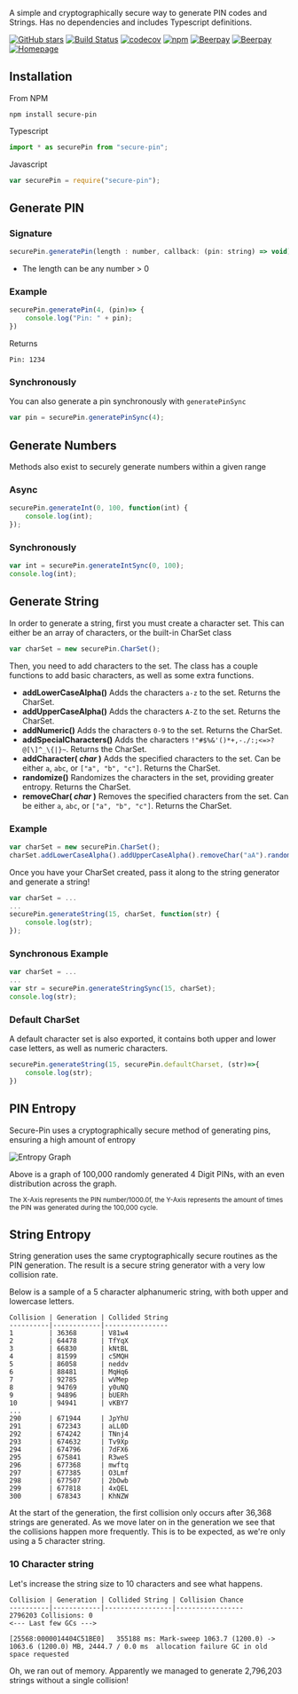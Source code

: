 A simple and cryptographically secure way to generate PIN codes and Strings. Has no dependencies and includes Typescript definitions.

[![GitHub stars](https://img.shields.io/github/stars/ozouai/node-secure-pin.svg)](https://github.com/ozouai/node-secure-pin/stargazers) [![Build Status](https://travis-ci.org/ozouai/node-secure-pin.svg?branch=master&style=flat-square)](https://travis-ci.org/ozouai/node-secure-pin) [![codecov](https://codecov.io/gh/ozouai/node-secure-pin/branch/master/graph/badge.svg)](https://codecov.io/gh/ozouai/node-secure-pin) [![npm](https://img.shields.io/npm/l/secure-pin.svg?style=flat)]() [![Beerpay](https://beerpay.io/ozouai/node-secure-pin/make-wish.svg)](https://beerpay.io/ozouai/node-secure-pin) [![Beerpay](https://beerpay.io/ozouai/node-secure-pin/badge.svg?style=flat)](https://beerpay.io/ozouai/node-secure-pin) [![Homepage](https://img.shields.io/badge/View-Homepage-blue.svg)](https://omarzouai.com/node/7)

## Installation

From NPM

```
npm install secure-pin
```

Typescript

```javascript
import * as securePin from "secure-pin";
```

Javascript

```javascript
var securePin = require("secure-pin");
```

## Generate PIN

### Signature

```javascript
securePin.generatePin(length : number, callback: (pin: string) => void);
```

* The length can be any number > 0

### Example

```javascript
securePin.generatePin(4, (pin)=> {
    console.log("Pin: " + pin);
})
```

Returns

```text
Pin: 1234
```

### Synchronously

You can also generate a pin synchronously with `generatePinSync`

```javascript
var pin = securePin.generatePinSync(4);
```

## Generate Numbers

Methods also exist to securely generate numbers within a given range


### Async

```javascript
securePin.generateInt(0, 100, function(int) {
    console.log(int);
});
```

### Synchronously

```javascript
var int = securePin.generateIntSync(0, 100);
console.log(int);
```

## Generate String

In order to generate a string, first you must create a character set. This can either be an array of characters, or the built-in CharSet class

```javascript
var charSet = new securePin.CharSet();
```

Then, you need to add characters to the set. The class has a couple functions to add basic characters, as well as some extra functions.

* **addLowerCaseAlpha()** Adds the characters `a-z` to the set. Returns the CharSet.
* **addUpperCaseAlpha()** Adds the characters `A-Z` to the set. Returns the CharSet.
* **addNumeric()** Adds the characters `0-9` to the set. Returns the CharSet.
* **addSpecialCharacters()** Adds the characters `!"#$%&'()*+,-./:;<=>?@[\]^_\{|}~`. Returns the CharSet.
* **addCharacter( *char* )** Adds the specified characters to the set. Can be either `a`, `abc`, or `["a", "b", "c"]`. Returns the CharSet.
* **randomize()** Randomizes the characters in the set, providing greater entropy. Returns the CharSet.
* **removeChar( *char* )** Removes the specified characters from the set. Can be either `a`, `abc`, or `["a", "b", "c"]`. Returns the CharSet.

### Example

```javascript
var charSet = new securePin.CharSet();
charSet.addLowerCaseAlpha().addUpperCaseAlpha().removeChar("aA").randomize();
```

Once you have your CharSet created, pass it along to the string generator and generate a string!


```javascript
var charSet = ...
...
securePin.generateString(15, charSet, function(str) {
	console.log(str);
});
```

### Synchronous Example

```javascript
var charSet = ...
...
var str = securePin.generateStringSync(15, charSet);
console.log(str);
```

### Default CharSet

A default character set is also exported, it contains both upper and lower case letters, as well as numeric characters.

```javascript
securePin.generateString(15, securePin.defaultCharset, (str)=>{
    console.log(str);
})
```

## PIN Entropy

Secure-Pin uses a cryptographically secure method of generating pins, ensuring a high amount of entropy 

![Entropy Graph](https://plot.ly/~zzarzzur/2.png)

Above is a graph of 100,000 randomly generated 4 Digit PINs, with an even distribution across the graph.

<small>The X-Axis represents the PIN number/1000.0f, the Y-Axis represents the amount of times the PIN was generated during the 100,000 cycle.</small>

## String Entropy

String generation uses the same cryptographically secure routines as the PIN generation. The result is a secure string generator with a very low collision rate.

Below is a sample of a 5 character alphanumeric string, with both upper and lowercase letters.

```
Collision | Generation | Collided String
----------|------------|----------------
1         | 36368      | V81w4
2         | 64478      | TfYqX
3         | 66830      | kNtBL
4         | 81599      | c5MQH
5         | 86058      | neddv
6         | 88481      | MqHq6
7         | 92785      | wVMep
8         | 94769      | y0uNQ
9         | 94896      | bUERh
10        | 94941      | vKBY7
...
290       | 671944     | JpYhU
291       | 672343     | aLL0D
292       | 674242     | TNnj4
293       | 674632     | Tv9Xp
294       | 674796     | 7dFX6
295       | 675841     | R3weS
296       | 677368     | mwftq
297       | 677385     | O3Lmf
298       | 677507     | 2bOwb
299       | 677818     | 4xQEL
300       | 678343     | KhNZW
```

At the start of the generation, the first collision only occurs after 36,368 strings are generated. As we move later on in the generation we see that the collisions happen more frequently. This is to be expected, as we're only using a 5 character string.

### 10 Character string

Let's increase the string size to 10 characters and see what happens.

```
Collision | Generation | Collided String | Collision Chance
----------|------------|-----------------|-----------------
2796203 Collisions: 0
<--- Last few GCs --->

[25568:0000014404C51BE0]   355188 ms: Mark-sweep 1063.7 (1200.0) -> 1063.6 (1200.0) MB, 2444.7 / 0.0 ms  allocation failure GC in old space requested
```

Oh, we ran out of memory. Apparently we managed to generate 2,796,203 strings without a single collision!